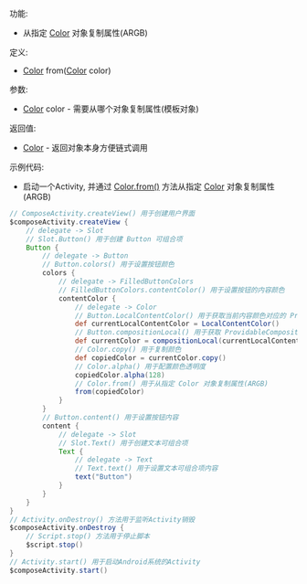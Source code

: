 功能:

+ 从指定 [Color](/API/UI/Compose/Theme/Color/Color/README.md) 对象复制属性(ARGB)

定义:

+ [Color](/API/UI/Compose/Theme/Color/Color/README.md) from([Color](/API/UI/Compose/Theme/Color/Color/README.md)
  color)

参数:

+ [Color](/API/UI/Compose/Theme/Color/Color/README.md) color - 需要从哪个对象复制属性(模板对象)

返回值:

+ [Color](/API/UI/Compose/Theme/Color/Color/README.md) - 返回对象本身方便链式调用

示例代码:

+ 启动一个Activity, 并通过 [Color.from()](/API/UI/Compose/Theme/Color/Color/README.md?id=from)
  方法从指定 [Color](/API/UI/Compose/Theme/Color/Color/README.md) 对象复制属性(ARGB)

```groovy
// ComposeActivity.createView() 用于创建用户界面
$composeActivity.createView {
    // delegate -> Slot
    // Slot.Button() 用于创建 Button 可组合项
    Button {
        // delegate -> Button
        // Button.colors() 用于设置按钮颜色
        colors {
            // delegate -> FilledButtonColors
            // FilledButtonColors.contentColor() 用于设置按钮的内容颜色
            contentColor {
                // delegate -> Color
                // Button.LocalContentColor() 用于获取当前内容颜色对应的 ProvidableCompositionLocal
                def currentLocalContentColor = LocalContentColor()
                // Button.compositionLocal() 用于获取 ProvidableCompositionLocal 的值
                def currentColor = compositionLocal(currentLocalContentColor)
                // Color.copy() 用于复制颜色
                def copiedColor = currentColor.copy()
                // Color.alpha() 用于配置颜色透明度
                copiedColor.alpha(128)
                // Color.from() 用于从指定 Color 对象复制属性(ARGB)
                from(copiedColor)
            }
        }
        // Button.content() 用于设置按钮内容
        content {
            // delegate -> Slot
            // Slot.Text() 用于创建文本可组合项
            Text {
                // delegate -> Text
                // Text.text() 用于设置文本可组合项内容
                text("Button")
            }
        }
    }
}
// Activity.onDestroy() 方法用于监听Activity销毁
$composeActivity.onDestroy {
    // Script.stop() 方法用于停止脚本
    $script.stop()
}
// Activity.start() 用于启动Android系统的Activity
$composeActivity.start()
```